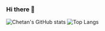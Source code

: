 ### Hi there 👋

![Chetan's GitHub stats](https://github-readme-stats.vercel.app/api?username=Chetan3520&show=reviews)
![Top Langs](https://github-readme-stats.vercel.app/api/top-langs/?username=Chetan3520&layout=compact)
